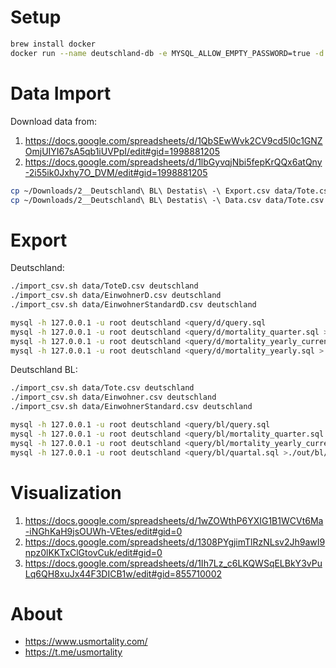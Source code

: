 # Setup
```bash
brew install docker
docker run --name deutschland-db -e MYSQL_ALLOW_EMPTY_PASSWORD=true -d -p 3306:3306 mariadb:latest --secure-file-priv=""
```

# Data Import
Download data from:
1) https://docs.google.com/spreadsheets/d/1QbSEwWvk2CV9cd5l0c1GNZOmjUIYI67sA5qb1iUVPpI/edit#gid=1998881205
2) https://docs.google.com/spreadsheets/d/1lbGyvqjNbi5fepKrQQx6atQny-2i55ik0Jxhy7O_DVM/edit#gid=1998881205

```bash
cp ~/Downloads/2__Deutschland\ BL\ Destatis\ -\ Export.csv data/Tote.csv
cp ~/Downloads/2__Deutschland\ BL\ Destatis\ -\ Data.csv data/Tote.csv
```

# Export
Deutschland:
```bash
./import_csv.sh data/ToteD.csv deutschland
./import_csv.sh data/EinwohnerD.csv deutschland
./import_csv.sh data/EinwohnerStandardD.csv deutschland

mysql -h 127.0.0.1 -u root deutschland <query/d/query.sql
mysql -h 127.0.0.1 -u root deutschland <query/d/mortality_quarter.sql >./out/d/mortality_quarter.csv
mysql -h 127.0.0.1 -u root deutschland <query/d/mortality_yearly_current_week.sql >./out/d/mortality_yearly_current_week.csv
mysql -h 127.0.0.1 -u root deutschland <query/d/mortality_yearly.sql >./out/d/mortality_yearly.csv
```

Deutschland BL:
```bash
./import_csv.sh data/Tote.csv deutschland
./import_csv.sh data/Einwohner.csv deutschland
./import_csv.sh data/EinwohnerStandard.csv deutschland

mysql -h 127.0.0.1 -u root deutschland <query/bl/query.sql
mysql -h 127.0.0.1 -u root deutschland <query/bl/mortality_quarter.sql >./out/bl/mortality_quarter.csv
mysql -h 127.0.0.1 -u root deutschland <query/bl/mortality_yearly_current_week.sql >./out/bl/mortality_yearly_current_week.csv
mysql -h 127.0.0.1 -u root deutschland <query/bl/quartal.sql >./out/bl/quartal.csv
```

# Visualization
1) https://docs.google.com/spreadsheets/d/1wZOWthP6YXIG1B1WCVt6Ma-iNGhKaH9jsOUWh-VEtes/edit#gid=0
2) https://docs.google.com/spreadsheets/d/1308PYgjimTlRzNLsv2Jh9awI9npz0lKKTxClGtovCuk/edit#gid=0
3) https://docs.google.com/spreadsheets/d/1Ih7Lz_c6LKQWSqELBkY3vPuLq6QH8xuJx44F3DICB1w/edit#gid=855710002

# About
- https://www.usmortality.com/
- https://t.me/usmortality
